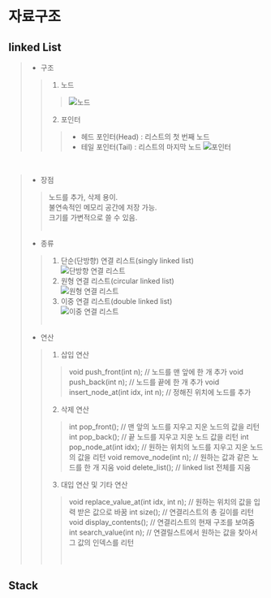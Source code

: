 # 자료구조

## linked List<br>
> - 구조
> > 1. 노드<br>
> > > ![노드](https://user-images.githubusercontent.com/53934639/116224092-31a32400-a78b-11eb-9497-6d1e3f90a11b.PNG)
> > 2. 포인터
> > > - 헤드 포인터(Head) : 리스트의 첫 번째 노드<br>
> > > - 테일 포인터(Tail) : 리스트의 마지막 노드
> > > ![포인터](https://user-images.githubusercontent.com/53934639/116224142-3f58a980-a78b-11eb-9d78-9711b70b7b82.PNG)
<br>

> - 장점
> > 노드를 추가, 삭제 용이.<br>
> > 불연속적인 메모리 공간에 저장 가능.<br>
> > 크기를 가변적으로 쓸 수 있음.<br><br>
> > 
> - 종류
> > 1. 단순(단방향) 연결 리스트(singly linked list)<br>
> > ![단방향 연결 리스트](https://user-images.githubusercontent.com/53934639/116212669-06ff9e00-a780-11eb-8b47-aa4b904e8164.PNG)
> > 2. 원형 연결 리스트(circular linked list)<br>
> > ![원형 연결 리스트](https://user-images.githubusercontent.com/53934639/116223979-0caeb100-a78b-11eb-9407-3062873a640e.PNG)
> > 3. 이중 연결 리스트(double linked list)<br>
> > ![이중 연결 리스트](https://user-images.githubusercontent.com/53934639/116224047-23ed9e80-a78b-11eb-823f-b542e496dd64.PNG)
<br><br>
> - 연산
> > 1. 삽입 연산 <br>
> > > void push_front(int n); // 노드를 맨 앞에 한 개 추가
> > > void push_back(int n);  // 노드를 끝에 한 개 추가
> > > void insert_node_at(int idx, int n);  // 정해진 위치에 노드를 추가
> > 2. 삭제 연산 <br>
> > > int pop_front();  // 맨 앞의 노드를 지우고 지운 노드의 값을 리턴
> > > int pop_back(); // 끝 노드를 지우고 지운 노드 값을 리턴
> > > int pop_node_at(int idx); // 원하는 위치의 노드를 지우고 지운 노드의 값을 리턴
> > > void remove_node(int n);  // 원하는 값과 같은 노드를 한 개 지움
> > > void delete_list(); // linked list 전체를 지움
> > 3. 대입 연산 및 기타 연산 <br>
> > > void replace_value_at(int idx, int n);  // 원하는 위치의 값을 입력 받은 값으로 바꿈
> > > int size(); // 연결리스트의 총 길이를 리턴
> > > void display_contents();  // 연결리스트의 현재 구조를 보여줌
> > > int search_value(int n);  // 연결릴스트에서 원하는 값을 찾아서 그 값의 인덱스를 리턴
<br><br><br>

## Stack<br>

